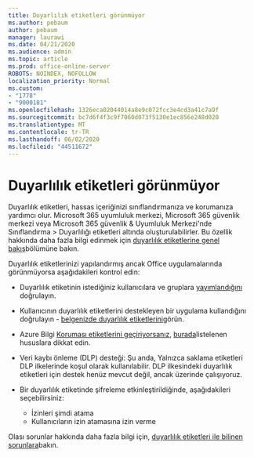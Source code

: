 ```yaml
---
title: Duyarlılık etiketleri görünmüyor
ms.author: pebaum
author: pebaum
manager: laurawi
ms.date: 04/21/2020
ms.audience: admin
ms.topic: article
ms.prod: office-online-server
ROBOTS: NOINDEX, NOFOLLOW
localization_priority: Normal
ms.custom:
- "1778"
- "9000181"
ms.openlocfilehash: 1326eca02044014a8e9c072fcc3e4cd3a41c7a9f
ms.sourcegitcommit: bc7d6f4f3c9f7060d073f5130e1ec856e248d020
ms.translationtype: MT
ms.contentlocale: tr-TR
ms.lasthandoff: 06/02/2020
ms.locfileid: "44511672"
---
```

# <a name="sensitivity-labels-not-appearing"></a>Duyarlılık etiketleri görünmüyor

Duyarlılık etiketleri, hassas içeriğinizi sınıflandırmanıza ve korumanıza yardımcı olur. Microsoft 365 uyumluluk merkezi, Microsoft 365 güvenlik merkezi veya Microsoft 365 güvenlik & Uyumluluk Merkezi'nde Sınıflandırma > Duyarlılığı etiketleri altında oluşturulabilirler. Bu özellik hakkında daha fazla bilgi edinmek için [duyarlılık etiketlerine genel bakış](https://docs.microsoft.com/microsoft-365/compliance/sensitivity-labels)bölümüne bakın.

Duyarlılık etiketlerinizi yapılandırmış ancak Office uygulamalarında görünmüyorsa aşağıdakileri kontrol edin:

- Duyarlılık etiketinin istediğiniz kullanıcılara ve gruplara [yayımlandığını](https://docs.microsoft.com/microsoft-365/compliance/sensitivity-labels#what-label-policies-can-do) doğrulayın.

- Kullanıcının duyarlılık etiketlerini destekleyen bir uygulama kullandığını doğrulayın - [belgenizde duyarlılık etiketlerini](https://support.office.com/article/apply-sensitivity-labels-to-your-documents-and-email-within-office-2f96e7cd-d5a4-403b-8bd7-4cc636bae0f9?#bkmk_whereavailable)görün.

- Azure Bilgi [Koruması etiketlerini geçiriyorsanız,](https://docs.microsoft.com/azure/information-protection/configure-policy-migrate-labels) [burada](https://docs.microsoft.com/azure/information-protection/configure-policy-migrate-labels#considerations-for-unified-labels)listelenen hususlara dikkat edin.

- Veri kaybı önleme (DLP) desteği: Şu anda, Yalnızca saklama etiketleri DLP ilkelerinde koşul olarak kullanılabilir.  DLP ilkesindeki duyarlılık etiketleri için destek henüz mevcut değil, ancak üzerinde çalışıyoruz.

- Bir duyarlılık etiketinde şifreleme etkinleştirildiğinde, aşağıdakileri seçebilirsiniz:
    - İzinleri şimdi atama
    - Kullanıcıların izin atamasına izin verme


Olası sorunlar hakkında daha fazla bilgi için, [duyarlılık etiketleri ile bilinen sorunlara](https://support.office.com/article/known-issues-with-sensitivity-labels-in-office-b169d687-2bbd-4e21-a440-7da1b2743edc)bakın.